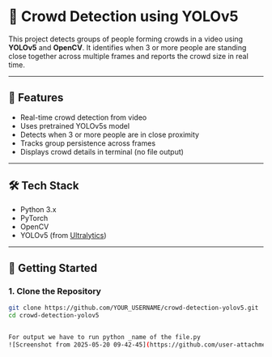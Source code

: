 # 🧠 Crowd Detection using YOLOv5

This project detects groups of people forming crowds in a video using **YOLOv5** and **OpenCV**. It identifies when 3 or more people are standing close together across multiple frames and reports the crowd size in real time.

---

## 📌 Features

- Real-time crowd detection from video
- Uses pretrained YOLOv5s model
- Detects when 3 or more people are in close proximity
- Tracks group persistence across frames
- Displays crowd details in terminal (no file output)

---

## 🛠️ Tech Stack

- Python 3.x
- PyTorch
- OpenCV
- YOLOv5 (from [Ultralytics](https://github.com/ultralytics/yolov5))

---

## 🚀 Getting Started

### 1. Clone the Repository

```bash
git clone https://github.com/YOUR_USERNAME/crowd-detection-yolov5.git
cd crowd-detection-yolov5


For output we have to run python _name of the file.py
![Screenshot from 2025-05-20 09-42-45](https://github.com/user-attachments/assets/f089f348-7c23-4bb7-9b06-5f6411274345)

